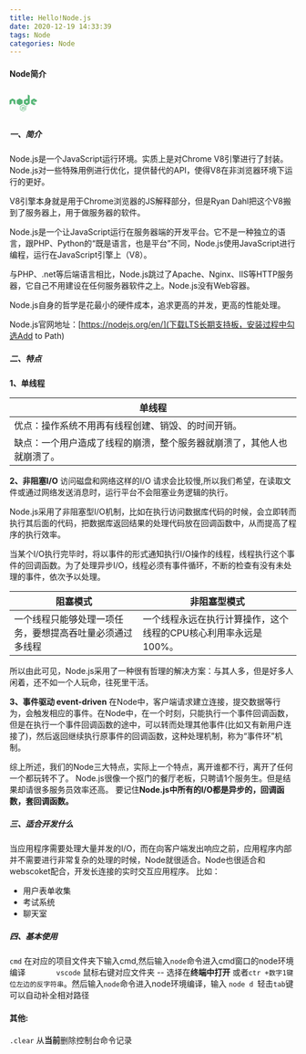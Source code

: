 ```yaml
---
title: Hello!Node.js
date: 2020-12-19 14:33:39
tags: Node
categories: Node
---
```


#### Node简介

<svg t="1608995713012" class="icon" viewBox="0 0 1280 1024" version="1.1" xmlns="http://www.w3.org/2000/svg" p-id="2791" width="48" height="48"><path d="M632.6 904c-4.2 0-8.4-1.2-12.2-3.2L582 878c-5.8-3.2-3-4.4-1-5 7.6-2.6 9.2-3.2 17.4-8 0.8-0.4 2-0.2 2.8 0.2l29.6 17.6c1 0.6 2.6 0.6 3.6 0L750 816c1-0.6 1.8-1.8 1.8-3.2v-133.4c0-1.4-0.6-2.6-1.8-3.2l-115.6-66.6c-1-0.6-2.4-0.6-3.6 0l-115.6 66.6c-1.2 0.6-1.8 2-1.8 3.2v133.4c0 1.2 0.8 2.4 1.8 3l31.6 18.2c17.2 8.6 27.8-1.6 27.8-11.6v-131.8c0-1.8 1.4-3.4 3.4-3.4h14.6c1.8 0 3.4 1.4 3.4 3.4v131.8c0 23-12.4 36-34.2 36-6.6 0-12 0-26.6-7.2l-30.4-17.4c-7.4-4.4-12.2-12.4-12.2-21v-133.4c0-8.6 4.6-16.8 12.2-21l115.6-66.8c7.4-4.2 17-4.2 24.2 0l115.6 66.8c7.4 4.4 12.2 12.4 12.2 21v133.4c0 8.6-4.6 16.8-12.2 21l-115.6 66.8c-3.4 2.2-7.6 3.4-12 3.4z m93.4-131.6c0-25-16.8-31.6-52.4-36.4-36-4.8-39.6-7.2-39.6-15.6 0-7 3-16.2 29.6-16.2 23.8 0 32.6 5.2 36.2 21.2 0.4 1.6 1.6 2.6 3.2 2.6h15c1 0 1.8-0.4 2.4-1 0.6-0.8 1-1.6 0.8-2.6-2.4-27.6-20.6-40.4-57.6-40.4-33 0-52.6 14-52.6 37.2 0 25.4 19.6 32.2 51.2 35.4 37.8 3.8 40.8 9.2 40.8 16.6 0 13-10.4 18.4-34.8 18.4-30.6 0-37.4-7.6-39.6-22.8-0.2-1.6-1.6-2.8-3.4-2.8h-15c-1.8 0-3.4 1.4-3.4 3.4 0 19.4 10.6 42.6 61.2 42.6 37 0 58-14.4 58-39.6z m109-100.2c0 12.2-10 22.2-22.2 22.2s-22.2-10-22.2-22.2c0-12.6 10.4-22.2 22.2-22.2 12-0.2 22.2 9.6 22.2 22.2z m-3.6 0c0-10.4-8.4-18.6-18.8-18.6-10.2 0-18.6 8.2-18.6 18.6 0 10.4 8.4 18.8 18.6 18.8 10.4-0.2 18.8-8.6 18.8-18.8z m-9 12.4h-5.2c-0.2-1.2-1-7.6-1-7.8-0.4-1.4-0.8-2.2-2.6-2.2h-4.4v10h-4.8v-25h8.6c3 0 8.8 0 8.8 6.6 0 4.6-3 5.6-4.8 6.2 3.4 0.2 3.6 2.4 4.2 5.6 0.2 2 0.6 5.4 1.2 6.6z m-5.6-17.6c0-3.4-2.4-3.4-3.6-3.4h-4v7h3.8c3.2 0 3.8-2.2 3.8-3.6zM274.6 382c0-5.4-2.8-10.2-7.4-12.8l-122.6-70.6c-2-1.2-4.4-1.8-6.8-2h-1.2c-2.4 0-4.6 0.8-6.8 2L7.4 369.2C2.8 371.8 0 376.8 0 382l0.2 190c0 2.6 1.4 5 3.6 6.4 2.2 1.4 5 1.4 7.4 0L84 536.6c4.6-2.8 7.4-7.6 7.4-12.8v-88.8c0-5.2 2.8-10.2 7.4-12.8l31-17.8c2.4-1.4 4.8-2 7.4-2 2.6 0 5.2 0.6 7.4 2l31 17.8c4.6 2.6 7.4 7.6 7.4 12.8v88.8c0 5.2 2.8 10.2 7.4 12.8l72.8 41.8c2.2 1.4 5.2 1.4 7.4 0 2.2-1.2 3.6-3.8 3.6-6.4l0.4-190zM945 174.6v352.8c0 5.2-2.8 10.2-7.4 12.8l-122.6 70.8c-4.6 2.6-10.2 2.6-14.8 0l-122.6-70.8c-4.6-2.6-7.4-7.6-7.4-12.8v-141.6c0-5.2 2.8-10.2 7.4-12.8l122.6-70.8c4.6-2.6 10.2-2.6 14.8 0l30.6 17.6c3.4 2 7.8-0.6 7.8-4.4v-188c0-5.6 6-9.2 11-6.4l73 40.8c4.6 2.4 7.6 7.4 7.6 12.8z m-92 257.8c0-1.4-0.8-2.6-1.8-3.2l-42-24.4c-1.2-0.6-2.6-0.6-3.8 0l-42 24.4c-1.2 0.6-1.8 1.8-1.8 3.2v48.6c0 1.4 0.8 2.6 1.8 3.2l42 24.2c1.2 0.6 2.6 0.6 3.6 0l42-24.2c1.2-0.6 1.8-1.8 1.8-3.2v-48.6z m419.6-1.4c4.6-2.6 7.4-7.6 7.4-12.8V384c0-5.2-2.8-10.2-7.4-12.8l-121.8-70.8c-4.6-2.6-10.2-2.6-14.8 0l-122.6 70.8c-4.6 2.6-7.4 7.6-7.4 12.8v141.6c0 5.4 2.8 10.2 7.4 12.8l121.8 69.4c4.4 2.6 10 2.6 14.6 0l73.6-41c5-2.8 5-10 0-12.8L1100 483.2c-2.4-1.4-3.8-3.8-3.8-6.4v-44.4c0-2.6 1.4-5 3.8-6.4l38.4-22.2c2.2-1.4 5.2-1.4 7.4 0l38.4 22.2c2.2 1.4 3.8 3.8 3.8 6.4v34.8c0 5.6 6.2 9.2 11.2 6.4l73.4-42.6zM1118 438c-0.8 0.6-1.4 1.4-1.4 2.4v27.2c0 1 0.6 2 1.4 2.4l23.6 13.6c0.8 0.6 2 0.6 2.8 0L1168 470c0.8-0.6 1.4-1.4 1.4-2.4v-27.2c0-1-0.6-2-1.4-2.4l-23.6-13.6c-0.8-0.6-2-0.6-2.8 0L1118 438z m-508.4 87v-140.8c0-5.2-3.2-10.2-7.8-12.8l-122.2-70.4c-4.2-2.4-10-2.8-14.8 0l-122.2 70.4c-4.6 2.6-7.8 7.4-7.8 12.8v140.8c0 5.6 3.8 10.4 8 12.8l122.4 70.4c4.8 2.8 10.4 2.6 14.8 0l122-70.4c3.6-2 6.2-5.4 7.2-9.4 0.2-1 0.4-2.2 0.4-3.4z m-148.6-249.8l-1.6 1h2.2l-0.6-1z m152.4 260.4l-0.8-1.4v1.8l0.8-0.4z" p-id="2792" fill="#55B576"></path></svg>

##### 一、简介

Node.js是一个JavaScript运行环境。实质上是对Chrome V8引擎进行了封装。Node.js对一些特殊用例进行优化，提供替代的API，使得V8在非浏览器环境下运行的更好。

V8引擎本身就是用于Chrome浏览器的JS解释部分，但是Ryan Dahl把这个V8搬到了服务器上，用于做服务器的软件。

Node.js是一个让JavaScript运行在服务器端的开发平台。它不是一种独立的语言，跟PHP、Python的“既是语言，也是平台”不同，Node.js使用JavaScript进行编程，运行在JavaScript引擎上（V8）。

与PHP、.net等后端语言相比，Node.js跳过了Apache、Nginx、IIS等HTTP服务器，它自己不用建设在任何服务器软件之上。Node.js没有Web容器。

Node.js自身的哲学是花最小的硬件成本，追求更高的并发，更高的性能处理。

Node.js官网地址：[https://nodejs.org/en/](下载LTS长期支持板，安装过程中勾选Add to Path)


##### 二、特点

**1、单线程**

| 单线程                                                       |
| ------------------------------------------------------------ |
| 优点：操作系统不用再有线程创建、销毁、的时间开销。           |
| 缺点：一个用户造成了线程的崩溃，整个服务器就崩溃了，其他人也就崩溃了。 |



**2、非阻塞I/O**
访问磁盘和网络这样的I/O 请求会比较慢,所以我们希望，在读取文件或通过网络发送消息时，运行平台不会阻塞业务逻辑的执行。

Node.js采用了非阻塞型I/O机制，比如在执行访问数据库代码的时候，会立即转而执行其后面的代码，把数据库返回结果的处理代码放在回调函数中，从而提高了程序的执行效率。

当某个I/O执行完毕时，将以事件的形式通知执行I/O操作的线程，线程执行这个事件的回调函数。为了处理异步I/O，线程必须有事件循环，不断的检查有没有未处理的事件，依次予以处理。

| 阻塞模式                                                 | 非阻塞型模式                                                 |
| -------------------------------------------------------- | ------------------------------------------------------------ |
| 一个线程只能够处理一项任务，要想提高吞吐量必须通过多线程 | 一个线程永远在执行计算操作，这个线程的CPU核心利用率永远是100%。 |

所以由此可见，Node.js采用了一种很有哲理的解决方案：与其人多，但是好多人闲着，还不如一个人玩命，往死里干活。

**3、事件驱动 event-driven**
在Node中，客户端请求建立连接，提交数据等行为，会触发相应的事件。在Node中，在一个时刻，只能执行一个事件回调函数，但是在执行一个事件回调函数的途中，可以转而处理其他事件(比如又有新用户连接了)，然后返回继续执行原事件的回调函数，这种处理机制，称为“事件环”机制。

综上所述，我们的Node三大特点，实际上一个特点，离开谁都不行，离开了任何一个都玩转不了。
Node.js很像一个抠门的餐厅老板，只聘请1个服务生。但是结果却请很多服务员效率还高。
要记住**Node.js中所有的I/O都是异步的，回调函数，套回调函数。**

##### 三、适合开发什么

当应用程序需要处理大量并发的I/O，而在向客户端发出响应之前，应用程序内部并不需要进行非常复杂的处理的时候，Node就很适合。Node也很适合和webscoket配合，开发长连接的实时交互应用程序。
比如：

- 用户表单收集
- 考试系统
- 聊天室

##### 四、基本使用

`cmd`  在对应的项目文件夹下输入cmd,然后输入`node`命令进入cmd窗口的node环境编译
`     	vscode`   鼠标右键对应文件夹  --  选择在**终端中打开**   或者`ctr +数字1键位左边的反字符串`。然后输入`node`命令进入node环境编译，输入	   `node d `轻击`tab`键可以自动补全相对路径

#### 其他:

`.clear` 从**当前**删除控制台命令记录